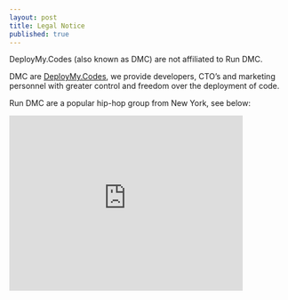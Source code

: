 ```yaml
---
layout: post
title: Legal Notice
published: true
---
```


DeployMy.Codes (also known as DMC) are not affiliated to Run DMC.

DMC are [DeployMy.Codes](http://blog.deploymy.codes/about/), we provide developers, CTO’s and marketing personnel with greater control and freedom over the deployment of code.

Run DMC are a popular hip-hop group from New York, see below:
<iframe width="420" height="315" src="https://www.youtube.com/embed/l-O5IHVhWj0" frameborder="0" allowfullscreen></iframe>
